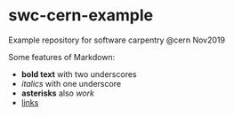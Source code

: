 # swc-cern-example
Example repository for software carpentry @cern Nov2019

Some features of Markdown: 

- __bold text__ with two underscores
- _italics_ with one underscore
- **asterisks** also *work*
- [links](https::/home.cern.ch)
